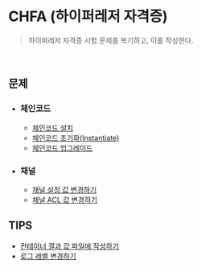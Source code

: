 # CHFA (하이퍼레저 자격증)
> 하이퍼레저 자격증 시험 문제를 복기하고, 이를 작성한다.

<br/>

## 문제
- ### 체인코드
    - [체인코드 설치]()
    - [체인코드 초기화(Instantiate)]()
    - [체인코드 업그레이드]()
- ### 채널
    - [채널 설정 값 변경하기](/contents/op_guides/update_channel_configuration.md)
    - [채널 ACL 값 변경하기](/contents/op_guides/update_acl.md)

## TIPS
- [컨테이너 결과 값 파일에 작성하기](/contents/etc/get_result_file_from_container.md)
- [로그 레벨 변경하기](/contents/etc/change_log_level.md)